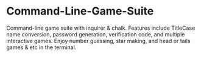 # Command-Line-Game-Suite
Command-line game suite with inquirer &amp; chalk. Features include TitleCase name conversion, password generation, verification code, and multiple interactive games. Enjoy number guessing, star making, and head or tails games &amp; etc in the terminal.
